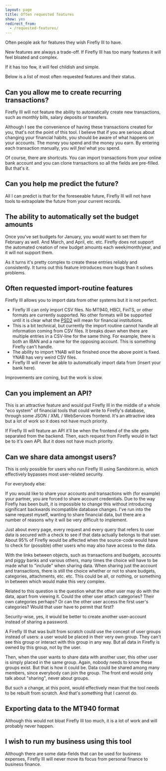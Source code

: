 ```yaml
---
layout: page
title: Often requested features
show: yes
redirect_from:
  - /requested-features/
---
```


Often people ask for features they wish Firefly III to have. 

New features are always a trade-off. If Firefly III has too many features it will feel bloated and complex.

If it has too few, it will feel childish and simple. 

Below is a list of most often requested features and their status.

## Can you allow me to create recurring transactions?
Firefly III will not feature the ability to automatically create new transactions, such as monthly bills, salary deposits or transfers.

Although I see the convenience of having these transactions created for you, that's not the point of this tool. I believe that if you are serious about changing your financial habits, you should be aware of what happens on your accounts. The money you spend and the money you earn. By entering each transaction manually, you will _feel_ what you spend.

Of course, there are shortcuts. You can import transactions from your online bank account and you can clone transactions so all the fields are pre-filled. But that's it. 

## Can you help me predict the future?

All I can predict is that for the foreseeable future, Firefly III will not have tools to extrapolate the future from your current records.

## The ability to automatically set the budget amounts

Once you've set budgets for January, you would want to set them for February as well. And March, and April, etc. etc. Firefly does not support the automated creation of new budget amounts each week/month/year, and it will not support them.

As it turns it's pretty complex to create these entries reliably and consistently. It turns out this feature introduces more bugs than it solves problems.

## Often requested import-routine features

Firefly III allows you to import data from other systems but it is not perfect.

- Firefly III can only import CSV files. No MT940, HBCI, FinTS, or other formats are currently supported. No other formats will be supported until it is clear what the [PSD2](https://en.wikipedia.org/wiki/Payment_Services_Directive#Revised_Directive_on_Payment_Services_.28PSD2.29) will mean for financial institutions.
- This is a bit technical, but currently the import routine cannot handle all information coming from CSV files. It breaks down when there are multiple entries in a CSV-line for the same thing. For example, there is both an IBAN and a name for the opposing account. This is something Firefly can't handle. 
- The ability to import YNAB will be finished once the above point is fixed. YNAB has very weird CSV files.
- Firefly III will never be able to automatically import data from (insert your bank here).

Improvements are coming, but the work is slow.

## Can you implement an API?
This is an attractive feature and would put Firefly III in the middle of a whole "eco system" of financial tools that could write to Firefly's database, through some JSON / XML / WebServices frontend. It's an attractive idea but a lot of work so it does not have much priority. 

If Firefly III will feature an API it'll be when the frontend of the site gets separated from the backend. Then, each request from Firefly would in fact be to it's own API. But it does not have much priority.

## Can we share data amongst users?
This is only possible for users who run Firefly III using Sandstorm.io, which effectively bypasses most user-related security.

For everybody else:

If you would like to share your accounts and transactions with (for example) your partner, you are forced to share account credentials. Due to the way Firefly has been built, it is impossible to change this without introducing significant backwards incompatible database changes. I've run into the same request myself, wanting to share financial data, but there are a number of reasons why it will be very difficult to implement.

Just about every page, every request and every query that refers to user data is secured with a check to see if that data actually belongs to that user. About 95% of Firefly would be affected when the source-code would have to check for (possible) other users who may also have access to the data.

With the links between objects, such as transactions and budgets, accounts and piggy banks and various others, many times the choice will have to be made what to "include" when sharing data. When sharing just the account and transactions, there is still the choice whether or not to share budgets, categories, attachments, etc. etc. This could be all, or nothing, or something in between which would make this very complex.

Related to this question is the question what the other user may do with the data, apart from viewing it. Could the other user attach categories? Their own categories perhaps? Or can the other user access the first user's categories? Would that user have to permit that first?

Security-wise, yes, it would be better to create another user-account instead of sharing a password.

A Firefly III that was built from scratch could use the concept of user groups instead of users: a user would be placed in their very own group. They can't see this group or interact with this group in any way. But all data in Firefly is owned by this group, not by the user.

Then, when the user wants to share data with another user, this other user is simply placed in the same group. Again, nobody needs to know these groups exist. But that is how it could be. Data could be shared among many members, since everybody can join the group. The front end would only talk about "sharing", never about groups.

But such a change, at this point, would effectively mean that the tool needs to be rebuilt from scratch. And that's something that I cannot do.

## Exporting data to the MT940 format
Although this would not bloat Firefly III too much, it is a lot of work and will probably never happen.

## I wish to run my business using this tool

Although there are some data-fields that can be used for business expenses, Firefly III will never move its focus from personal finance to business finance.
